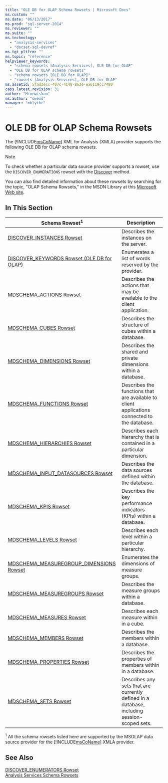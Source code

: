 ```yaml
---
title: "OLE DB for OLAP Schema Rowsets | Microsoft Docs"
ms.custom: ""
ms.date: "06/13/2017"
ms.prod: "sql-server-2014"
ms.reviewer: ""
ms.suite: ""
ms.technology: 
  - "analysis-services"
  - "docset-sql-devref"
ms.tgt_pltfrm: ""
ms.topic: "reference"
helpviewer_keywords: 
  - "schema rowsets [Analysis Services], OLE DB for OLAP"
  - "OLE DB for OLAP schema rowsets"
  - "schema rowsets [OLE DB for OLAP]"
  - "rowsets [Analysis Services], OLE DB for OLAP"
ms.assetid: 5fad3ecc-407c-4148-862e-ea6119cc7480
caps.latest.revision: 31
author: "Minewiskan"
ms.author: "owend"
manager: "mblythe"
---
```

# OLE DB for OLAP Schema Rowsets
  The [!INCLUDE[msCoName](../../../includes/msconame-md.md)] XML for Analysis (XMLA) provider supports the following OLE DB for OLAP schema rowsets.  
  
> [!NOTE]  
>  To check whether a particular data source provider supports a rowset, use the `DISCOVER_ENUMERATIONS` rowset with the [Discover](../../xmla/xml-elements-methods-discover.md) method.  
  
 You can also find detailed information about these rowsets by searching for the topic, "OLAP Schema Rowsets," in the MSDN Library at this [Microsoft Web site](http://go.microsoft.com/fwlink/?LinkId=15426).  
  
## In This Section  
  
|Schema Rowset<sup>1</sup>|Description|  
|-------------------------------|-----------------|  
|[DISCOVER_INSTANCES Rowset](discover-instances-rowset.md)|Describes the instances on the server.|  
|[DISCOVER_KEYWORDS Rowset &#40;OLE DB for OLAP&#41;](discover-keywords-rowset-ole-db-for-olap.md)|Enumerates a list of words reserved by the provider.|  
|[MDSCHEMA_ACTIONS Rowset](mdschema-actions-rowset.md)|Describes the actions that may be available to the client application.|  
|[MDSCHEMA_CUBES Rowset](mdschema-cubes-rowset.md)|Describes the structure of cubes within a database.|  
|[MDSCHEMA_DIMENSIONS Rowset](mdschema-dimensions-rowset.md)|Describes the shared and private dimensions within a database.|  
|[MDSCHEMA_FUNCTIONS Rowset](mdschema-functions-rowset.md)|Describes the functions that are available to client applications connected to the database.|  
|[MDSCHEMA_HIERARCHIES Rowset](mdschema-hierarchies-rowset.md)|Describes each hierarchy that is contained in a particular dimension.|  
|[MDSCHEMA_INPUT_DATASOURCES Rowset](mdschema-input-datasources-rowset.md)|Describes the data sources defined within the database.|  
|[MDSCHEMA_KPIS Rowset](mdschema-kpis-rowset.md)|Describes the key performance indicators (KPIs) within a database.|  
|[MDSCHEMA_LEVELS Rowset](mdschema-levels-rowset.md)|Describes each level within a particular hierarchy.|  
|[MDSCHEMA_MEASUREGROUP_DIMENSIONS Rowset](mdschema-measuregroup-dimensions-rowset.md)|Enumerates the dimensions of measure groups.|  
|[MDSCHEMA_MEASUREGROUPS Rowset](mdschema-measuregroups-rowset.md)|Describes the measure groups within a database.|  
|[MDSCHEMA_MEASURES Rowset](mdschema-measures-rowset.md)|Describes each measure within in a cube.|  
|[MDSCHEMA_MEMBERS Rowset](mdschema-members-rowset.md)|Describes the members within a database.|  
|[MDSCHEMA_PROPERTIES Rowset](mdschema-properties-rowset.md)|Describes the properties of members within in a database.|  
|[MDSCHEMA_SETS Rowset](mdschema-sets-rowset.md)|Describes any sets that are currently defined in a database, including session-scoped sets.|  
  
 <sup>1</sup> All the schema rowsets listed here are supported by the MSOLAP data source provider for the [!INCLUDE[msCoName](../../../includes/msconame-md.md)] XMLA provider.  
  
## See Also  
 [DISCOVER_ENUMERATORS Rowset](../xml/discover-enumerators-rowset.md)   
 [Analysis Services Schema Rowsets](../analysis-services-schema-rowsets.md)  
  
  